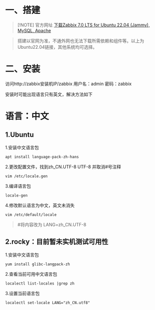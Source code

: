 # 一、搭建


> [!NOTE] 官方网址
>[下载Zabbix 7.0 LTS for Ubuntu 22.04 (Jammy), MySQL, Apache](https://www.zabbix.com/cn/download?zabbix=7.0&os_distribution=ubuntu&os_version=22.04&components=server_frontend_agent&db=mysql&ws=apache)

> 搭建以官网为准，不通外网也无法下载所需依赖和组件等。以上为Ubuntu22.04链接，其他系统均可选择。
# 二、安装

访问http://zabbix安装机IP/zabbix
用户名：admin
密码：zabbix

安装时可能出现语言只有英文，解决方法如下

# 语言：中文
## 1.Ubuntu

1.安装中文语言包
```
apt install language-pack-zh-hans
```

2.更改配置文件，找到zh_CN.UTF-8 UTF-8 并取消#号注释
```
vim /etc/locale.gen
```

3.编译语言包
```
locale-gen
```
4.修改默认语言为中文，英文未消失
```
vim /etc/default/locale
```
>   #将内容改为 LANG=zh_CN.UTF-8     

## 2.rocky：目前暂未实机测试可用性

1.安装中文语言包

```
yum install glibc-langpack-zh
```

2.查看当前可用中文语言包
```
localectl list-locales |grep zh
```
3.设置当前语言包
```
localectl set-locale LANG="zh_CN.utf8"
```
